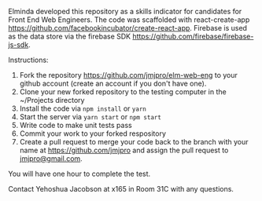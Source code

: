 Elminda developed this repository as a skills indicator for candidates for Front End Web Engineers. The code was scaffolded with react-create-app https://github.com/facebookincubator/create-react-app. Firebase is used as the data store via the firebase SDK https://github.com/firebase/firebase-js-sdk.

Instructions:
1. Fork the repository https://github.com/jmjpro/elm-web-eng to your github account (create an account if you don't have one).
2. Clone your new forked repository to the testing computer in the ~/Projects directory
3. Install the code via `npm install` or `yarn`
4. Start the server via `yarn start` or `npm start`
5. Write code to make unit tests pass
6. Commit your work to your forked respository
7. Create a pull request to merge your code back to the branch with your name at https://github.com/jmjpro and assign the pull request to jmjpro@gmail.com.

You will have one hour to complete the test.

Contact Yehoshua Jacobson at x165 in Room 31C with any questions.
